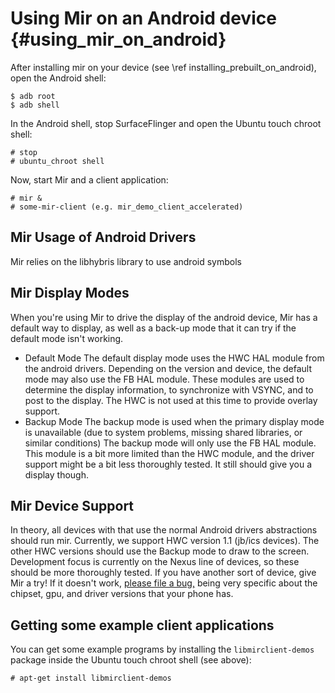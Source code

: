 Using Mir on an Android device {#using_mir_on_android}
==============================

After installing mir on your device (see \ref installing_prebuilt_on_android),
open the Android shell:

    $ adb root
    $ adb shell

In the Android shell, stop SurfaceFlinger and open the Ubuntu touch chroot shell:

    # stop
    # ubuntu_chroot shell

Now, start Mir and a client application:

    # mir &
    # some-mir-client (e.g. mir_demo_client_accelerated)

Mir Usage of Android Drivers
----------------------------

Mir relies on the libhybris library to use android symbols

Mir Display Modes
-----------------

When you're using Mir to drive the display of the android device, Mir has
a default way to display, as well as a back-up mode that it can try if the
default mode isn't working.

 *  Default Mode
    The default display mode uses the HWC HAL module from the android drivers.
    Depending on the version and device, the default mode may also use the
    FB HAL module. These modules are used to determine the display information,
    to synchronize with VSYNC, and to post to the display. The HWC is not used
    at this time to provide overlay support.
 *  Backup Mode
    The backup mode is used when the primary display mode is unavailable (due
    to system problems, missing shared libraries, or similar conditions)
    The backup mode will only use the FB HAL module. This module is a bit more
    limited than the HWC module, and the driver support might be a bit less
    thoroughly tested. It still should give you a display though.

Mir Device Support
------------------

In theory, all devices with that use the normal Android drivers abstractions
should run mir. Currently, we support HWC version 1.1 (jb/ics devices). The 
other HWC versions should use the Backup mode to draw to the screen.
Development focus is currently on the Nexus line of devices, so these should
be more thoroughly tested. If you have another sort of device, give Mir a try!
If it doesn't work,
<a href="https://bugs.launchpad.net/mir">please file a bug,</a> being very
specific about the chipset, gpu, and driver versions that your phone has. 
 
Getting some example client applications
----------------------------------------

You can get some example programs by installing the `libmirclient-demos` package
inside the Ubuntu touch chroot shell (see above):

    # apt-get install libmirclient-demos

